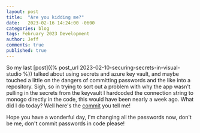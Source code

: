 ```yaml
---
layout: post
title:  "Are you kidding me?"
date:   2023-02-16 14:24:00 -0600
categories: blog
tags: February 2023 Development
author: Jeff
comments: true
published: true
---
```

So my last [post]({% post_url 2023-02-10-securing-secrets-in-visual-studio %}) talked about using secrets and azure key vault, and maybe touched a little on the dangers of committing passwords and the like into a repository. Sigh, so in trying to sort out a problem with why the app wasn't pulling in the secrets from the keyvault I hardcoded the connection string to monogo directly in the code, this would have been nearly a week ago. What did I do today? Well here's the [commit](https://github.com/MultiCloudDeployment/DataLayer/commit/22d4e721c1f7eaa7cbd2509db7ac8a05da3e42b1#diff-0c09fc0fca94716476e058d1525324e536d4c8b776d6a718f25601f9bd78dc01R64) you tell me!

Hope you have a wonderful day, I'm changing all the passwords now, don't be me, don't commit passwords in code please!
